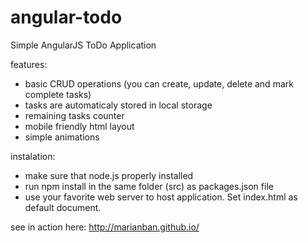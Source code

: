 # angular-todo
Simple AngularJS ToDo Application

features:
- basic CRUD operations (you can create, update, delete and mark complete tasks)
- tasks are automaticaly stored in local storage
- remaining tasks counter
- mobile friendly html layout
- simple animations
 
instalation:
- make sure that node.js properly installed
- run npm install in the same folder (src) as packages.json file
- use your favorite web server to host application. Set index.html as default document.

see in action here: http://marianban.github.io/
